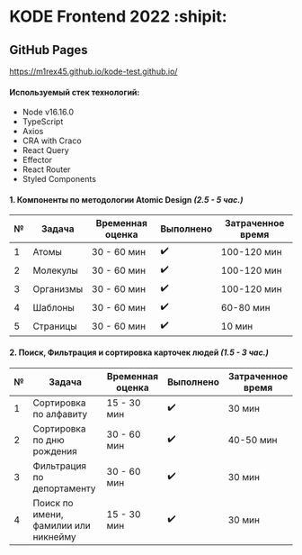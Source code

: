 # KODE Frontend 2022 :shipit:

## GitHub Pages
https://m1rex45.github.io/kode-test.github.io/

#### Используемый стек технологий:

-   Node v16.16.0
-   TypeScript
-   Axios
-   CRA with Craco
-   React Query
-   Effector
-   React Router
-   Styled Components

#### 1. Компоненты по методологии Atomic Design **_(2.5 - 5 час.)_**

| №   | Задача    | Временная оценка | Выполнено          | Затраченное время |
| --- | --------- | ---------------- | ------------------ | ----------------- |
| 1   | Атомы     | 30 - 60 мин      | :heavy_check_mark: | 100-120 мин       |
| 2   | Молекулы  | 30 - 60 мин      | :heavy_check_mark: | 100-120 мин       |
| 3   | Организмы | 30 - 60 мин      | :heavy_check_mark: | 100-120 мин       |
| 4   | Шаблоны   | 30 - 60 мин      | :heavy_check_mark: | 60-80 мин         |
| 5   | Страницы  | 30 - 60 мин      | :heavy_check_mark: | 10 мин            |

#### 2. Поиск, Фильтрация и сортировка карточек людей **_(1.5 - 3 час.)_**

| №   | Задача                               | Временная оценка | Выполнено          | Затраченное время |
| --- | ------------------------------------ | ---------------- | ------------------ | ----------------- |
| 1   | Сортировка по алфавиту               | 15 - 30 мин      | :heavy_check_mark: | 30 мин            |
| 2   | Сортировка по дню рождения           | 30 - 60 мин      | :heavy_check_mark: | 40-50 мин         |
| 3   | Фильтрация по депортаменту           | 30 - 60 мин      | :heavy_check_mark: | 30 мин            |
| 4   | Поиск по имени, фамилии или никнейму | 15 - 30 мин      | :heavy_check_mark: | 30 мин            |
